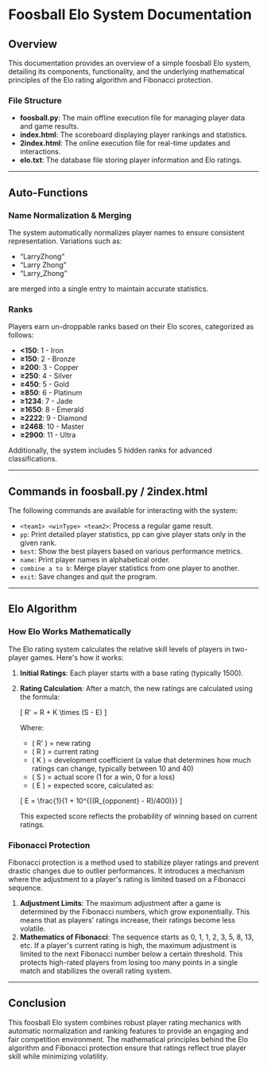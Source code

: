 # Foosball Elo System Documentation

## Overview

This documentation provides an overview of a simple foosball Elo system, detailing its components, functionality, and the underlying mathematical principles of the Elo rating algorithm and Fibonacci protection.

### File Structure

- **foosball.py**: The main offline execution file for managing player data and game results.
- **index.html**: The scoreboard displaying player rankings and statistics.
- **2index.html**: The online execution file for real-time updates and interactions.
- **elo.txt**: The database file storing player information and Elo ratings.

---

## Auto-Functions

### Name Normalization & Merging

The system automatically normalizes player names to ensure consistent representation. Variations such as:
- “LarryZhong”
- “Larry Zhong”
- “Larry_Zhong”

are merged into a single entry to maintain accurate statistics.

### Ranks

Players earn un-droppable ranks based on their Elo scores, categorized as follows:

- **<150**: 1 - Iron
- **≥150**: 2 - Bronze
- **≥200**: 3 - Copper
- **≥250**: 4 - Silver
- **≥450**: 5 - Gold
- **≥850**: 6 - Platinum
- **≥1234**: 7 - Jade
- **≥1650**: 8 - Emerald
- **≥2222**: 9 - Diamond
- **≥2468**: 10 - Master
- **≥2900**: 11 - Ultra

Additionally, the system includes 5 hidden ranks for advanced classifications.

---

## Commands in foosball.py / 2index.html

The following commands are available for interacting with the system:

- `<team1> <winType> <team2>`: Process a regular game result.
- `pp`: Print detailed player statistics, pp <rank> can give player stats only in the given rank.
- `best`: Show the best players based on various performance metrics.
- `name`: Print player names in alphabetical order.
- `combine a to b`: Merge player statistics from one player to another.
- `exit`: Save changes and quit the program.

---

## Elo Algorithm

### How Elo Works Mathematically

The Elo rating system calculates the relative skill levels of players in two-player games. Here's how it works:

1. **Initial Ratings**: Each player starts with a base rating (typically 1500).
2. **Rating Calculation**: After a match, the new ratings are calculated using the formula:

   \[
   R' = R + K \times (S - E)
   \]

   Where:
   - \( R' \) = new rating
   - \( R \) = current rating
   - \( K \) = development coefficient (a value that determines how much ratings can change, typically between 10 and 40)
   - \( S \) = actual score (1 for a win, 0 for a loss)
   - \( E \) = expected score, calculated as:

   \[
   E = \frac{1}{1 + 10^{((R_{opponent} - R)/400)}}
   \]

   This expected score reflects the probability of winning based on current ratings.

### Fibonacci Protection

Fibonacci protection is a method used to stabilize player ratings and prevent drastic changes due to outlier performances. It introduces a mechanism where the adjustment to a player's rating is limited based on a Fibonacci sequence.

1. **Adjustment Limits**: The maximum adjustment after a game is determined by the Fibonacci numbers, which grow exponentially. This means that as players' ratings increase, their ratings become less volatile.
2. **Mathematics of Fibonacci**: The sequence starts as 0, 1, 1, 2, 3, 5, 8, 13, etc. If a player's current rating is high, the maximum adjustment is limited to the next Fibonacci number below a certain threshold. This protects high-rated players from losing too many points in a single match and stabilizes the overall rating system.

---

## Conclusion

This foosball Elo system combines robust player rating mechanics with automatic normalization and ranking features to provide an engaging and fair competition environment. The mathematical principles behind the Elo algorithm and Fibonacci protection ensure that ratings reflect true player skill while minimizing volatility.
